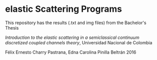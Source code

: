 # elastic Scattering Programs

This repository has the results (.txt and img files) from the Bachelor's Thesis

_Introduction to the elastic scattering in a semiclassical continuum discretized coupled channels theory_, Universidad Nacional de Colombia

Félix Ernesto Charry Pastrana, Edna Carolina Pinilla Beltrán
2016

